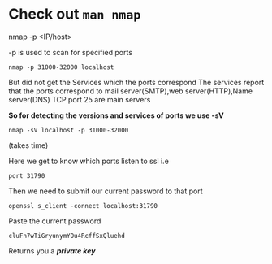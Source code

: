 # Check out ``` man nmap ```

nmap -p <portranges> <IP/host>

-p is used to scan for specified ports

```
nmap -p 31000-32000 localhost
```
But did not get the Services which the ports correspond
The services report that the ports correspond to mail server(SMTP),web server(HTTP),Name server(DNS)
TCP port 25 are main servers

**So for detecting the versions and services of ports we use -sV** 

``` 
nmap -sV localhost -p 31000-32000
```
(takes time)
 
Here we get to know which ports listen to ssl i.e
```
port 31790
```
Then we need to submit our current password to that port 
```
openssl s_client -connect localhost:31790
```
Paste the current password 
```
cluFn7wTiGryunymYOu4RcffSxQluehd
 ```
 Returns you a ***private key***
 
 
